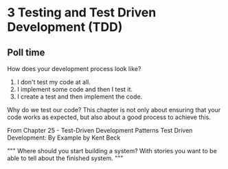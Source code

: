 # 3 Testing and Test Driven Development (TDD)

## Poll time

How does your development process look like? 
1. I don't test my code at all.
2. I implement some code and then I test it.
3. I create a test and then implement the code.

Why do we test our code? This chapter is not only about ensuring that your code works as expected, but also about a good process to achieve this.

From Chapter 25 - Test-Driven Development Patterns
Test Driven Development: By Example by Kent Beck

"""
Where should you start building a system? With stories you want to be able to tell about the finished system.
"""

```{tableofcontents}
```